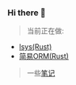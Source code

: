 ### Hi there 👋

> 当前正在做:

- [lsys(Rust)](https://github.com/shanliu/lsys)
- [简易ORM(Rust)](https://github.com/shanliu/sqlx-model)


> 一些[笔记](https://github.com/shanliu/shanliu/tree/main/blog-src)


